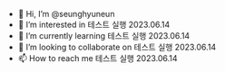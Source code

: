 - 👋 Hi, I’m @seunghyuneun
- 👀 I’m interested in 테스트 실행 2023.06.14
- 🌱 I’m currently learning 테스트 실행 2023.06.14
- 💞️ I’m looking to collaborate on 테스트 실행 2023.06.14
- 📫 How to reach me 테스트 실행 2023.06.14

<!---
seunghyuneun/seunghyuneun is a ✨ special ✨ repository because its `README.md` (this file) appears on your GitHub profile.
You can click the Preview link to take a look at your changes.
--->
